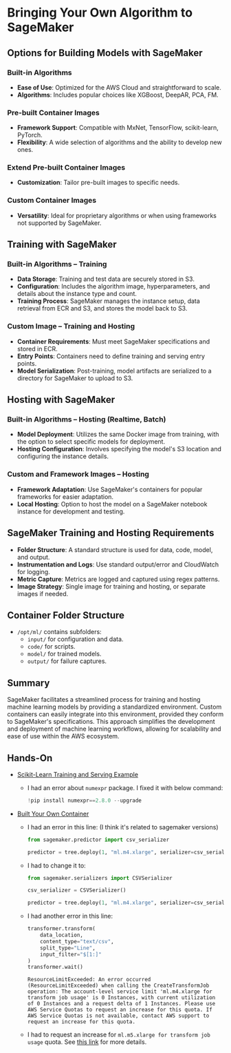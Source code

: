 # Bringing Your Own Algorithm to SageMaker

## Options for Building Models with SageMaker

### Built-in Algorithms
- **Ease of Use**: Optimized for the AWS Cloud and straightforward to scale.
- **Algorithms**: Includes popular choices like XGBoost, DeepAR, PCA, FM.

### Pre-built Container Images
- **Framework Support**: Compatible with MxNet, TensorFlow, scikit-learn, PyTorch.
- **Flexibility**: A wide selection of algorithms and the ability to develop new ones.

### Extend Pre-built Container Images
- **Customization**: Tailor pre-built images to specific needs.

### Custom Container Images
- **Versatility**: Ideal for proprietary algorithms or when using frameworks not supported by SageMaker.

## Training with SageMaker

### Built-in Algorithms – Training
- **Data Storage**: Training and test data are securely stored in S3.
- **Configuration**: Includes the algorithm image, hyperparameters, and details about the instance type and count.
- **Training Process**: SageMaker manages the instance setup, data retrieval from ECR and S3, and stores the model back to S3.

### Custom Image – Training and Hosting
- **Container Requirements**: Must meet SageMaker specifications and stored in ECR.
- **Entry Points**: Containers need to define training and serving entry points.
- **Model Serialization**: Post-training, model artifacts are serialized to a directory for SageMaker to upload to S3.

## Hosting with SageMaker

### Built-in Algorithms – Hosting (Realtime, Batch)
- **Model Deployment**: Utilizes the same Docker image from training, with the option to select specific models for deployment.
- **Hosting Configuration**: Involves specifying the model's S3 location and configuring the instance details.

### Custom and Framework Images – Hosting
- **Framework Adaptation**: Use SageMaker's containers for popular frameworks for easier adaptation.
- **Local Hosting**: Option to host the model on a SageMaker notebook instance for development and testing.

## SageMaker Training and Hosting Requirements

- **Folder Structure**: A standard structure is used for data, code, model, and output.
- **Instrumentation and Logs**: Use standard output/error and CloudWatch for logging.
- **Metric Capture**: Metrics are logged and captured using regex patterns.
- **Image Strategy**: Single image for training and hosting, or separate images if needed.

## Container Folder Structure

- `/opt/ml/` contains subfolders:
  - `input/` for configuration and data.
  - `code/` for scripts.
  - `model/` for trained models.
  - `output/` for failure captures.

## Summary

SageMaker facilitates a streamlined process for training and hosting machine learning models by providing a standardized environment. Custom containers can easily integrate into this environment, provided they conform to SageMaker's specifications. This approach simplifies the development and deployment of machine learning workflows, allowing for scalability and ease of use within the AWS ecosystem.


## Hands-On

- [Scikit-Learn Training and Serving Example](https://github.com/gsamil/AmazonSageMakerCourse/blob/master/CustomAlgorithm/ScikitLearn/Iris/iris_scikit_learn_training_and_serving.ipynb)

    - I had an error about `numexpr` package. I fixed it with below command:

        ```python
        !pip install numexpr==2.8.0 --upgrade
        ```

- [Built Your Own Container](https://github.com/aws/amazon-sagemaker-examples/blob/main/advanced_functionality/scikit_bring_your_own/scikit_bring_your_own.ipynb)

    - I had an error in this line: (I think it's related to sagemaker versions)
    
        ```python
        from sagemaker.predictor import csv_serializer

        predictor = tree.deploy(1, "ml.m4.xlarge", serializer=csv_serializer)
        ```
    
    - I had to change it to:
    
        ```python
        from sagemaker.serializers import CSVSerializer

        csv_serializer = CSVSerializer()

        predictor = tree.deploy(1, "ml.m4.xlarge", serializer=csv_serializer)
        ```

    - I had another error in this line: 

        ```python
        transformer.transform(
            data_location, 
            content_type="text/csv", 
            split_type="Line", 
            input_filter="$[1:]"
        )
        transformer.wait()
        ```

        ```
        ResourceLimitExceeded: An error occurred (ResourceLimitExceeded) when calling the CreateTransformJob operation: The account-level service limit 'ml.m4.xlarge for transform job usage' is 0 Instances, with current utilization of 0 Instances and a request delta of 1 Instances. Please use AWS Service Quotas to request an increase for this quota. If AWS Service Quotas is not available, contact AWS support to request an increase for this quota.
        ```

    - I had to request an increase for `ml.m5.xlarge for transform job usage` quota. See [this link](https://repost.aws/knowledge-center/sagemaker-resource-limit-exceeded-error) for more details.

